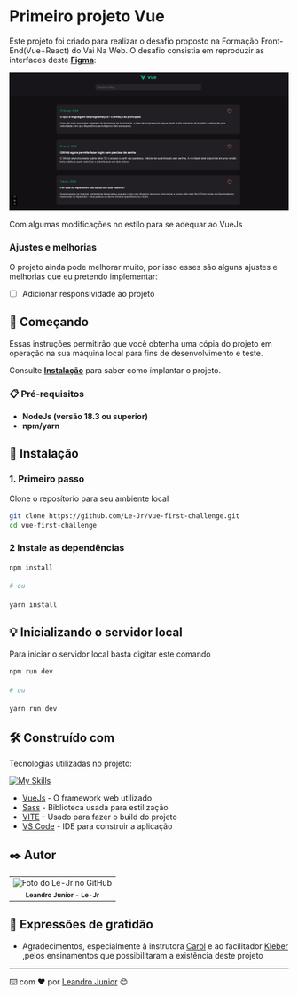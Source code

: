 # Primeiro projeto Vue

Este projeto foi criado para realizar o desafio proposto na Formação Front-End(Vue+React) do Vai Na Web.
O desafio consistia em reproduzir as interfaces deste **<a href="https://www.figma.com/design/Yb9IBH56g7T1hdIyZ3BMNO/Desafios---CodeLab?node-id=0-1&node-type=canvas&t=eyjdNNz9S1CYd6KY-0" target="_blank">Figma</a>**:

<img src="./public/print-pag.png" alt="Exemplo imagem" width="700">

Com algumas modificações no estilo para se adequar ao VueJs

### Ajustes e melhorias

O projeto ainda pode melhorar muito, por isso esses são alguns ajustes e melhorias que eu pretendo implementar:

- [ ] Adicionar responsividade ao projeto

## 🚀 Começando

Essas instruções permitirão que você obtenha uma cópia do projeto em operação na sua máquina local para fins de desenvolvimento e teste.

Consulte **[Instalação](#-instalação)** para saber como implantar o projeto.

### 📋 Pré-requisitos

- **NodeJs (versão 18.3 ou superior)**
- **npm/yarn**

## 🔧 Instalação

### 1. Primeiro passo

Clone o reposítorio para seu ambiente local

```bash
git clone https://github.com/Le-Jr/vue-first-challenge.git
cd vue-first-challenge
```

### 2 Instale as dependências

```bash
npm install

# ou

yarn install
```

## 💡 Inicializando o servidor local

Para iniciar o servidor local basta digitar este comando

```bash
npm run dev

# ou

yarn run dev
```

## 🛠️ Construído com

Tecnologias utilizadas no projeto:

[![My Skills](https://skillicons.dev/icons?i=vue,sass,npm,vscode,vite,&theme=light)](https://skillicons.dev)

- [VueJs](https://vuejs.org/guide/introduction.html) - O framework web utilizado
- [Sass](https://sass-lang.com/documentation/) - Biblioteca usada para estilização
- [VITE](https://vite.dev/guide/) - Usado para fazer o build do projeto
- [VS Code](https://code.visualstudio.com/) - IDE para construir a aplicação

## ✒️ Autor

<table>
  <tr>
    <td align="center">
      <a href"https://github.com/Le-Jr" title="Link Perfil Git Hub">
        <img src="https://avatars.githubusercontent.com/u/149914780?v=4" width="100px;" alt="Foto do Le-Jr no GitHub"/><br>
        <sub>
          <b>Leandro Junior - Le-Jr</b>
        </sub>
      </a>
    </td>
</table>

## 🎁 Expressões de gratidão

- Agradecimentos, especialmente à instrutora <a href="https://github.com/mariaccarolina" target="_blank" >Carol</a> e ao facilitador <a href="https://github.com/kleber-matos" target="_blank">Kleber</a>
  ,pelos ensinamentos que possibilitaram a existência deste projeto

---

⌨️ com ❤️ por [Leandro Junior](https://github.com/Le-Jr) 😊
